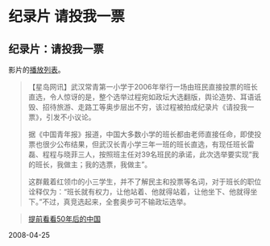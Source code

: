 # 纪录片 请投我一票

## 纪录片：请投我一票


影片的[播放列表](http://www.youtube.com/view_play_list?p=63AD09B3DD9E1CEB)。

> 【星岛网讯】武汉常青第一小学于2006年举行一场由班民直接投票的班长直选，令人惊讶的是，整个选举过程宛如政坛大选翻版，舆论造势、耳语诋毁、招待旅游、走路工等奥步层出不穷，该过程被拍成纪录片《请投我一票》，引发不小议论。
> 
> 据《中国青年报》报道，中国大多数小学的班长都由老师直接任命，即使投票也很少公布结果，但武汉长青小学三年一班的班长直选，有现任班长雷磊、程程与晓菲三人，按照班主任对39名班民的承诺，此次选举要实现“我的班长，我做主；我的选票，我做主”。
> 
> 这群戴着红领巾的小三学生，并不了解民主和投票等名词，对于班长的职位诠释仅为：“班长就有权力，让他站着、他就得站着，让他坐下、他就得坐下。”不过，真竞选起来，全套奥步可不输政坛选举。
> 

> [提前看看50年后的中国](http://www.hecaitou.net/?p=2843)








2008-04-25